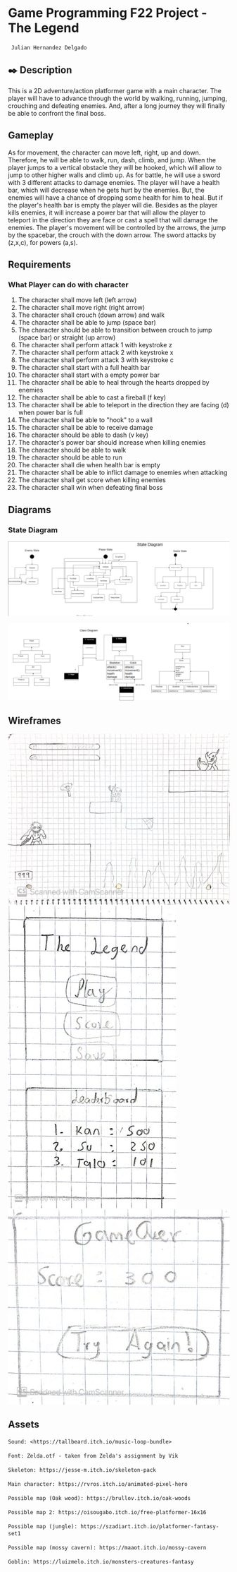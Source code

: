 # Game Programming F22 Project - The Legend

     Julian Hernandez Delgado

## ✒️ Description

This is a 2D adventure/action platformer game with a main character. The player will have to advance through the world by walking, running, jumping, crouching and defeating enemies. And, after a long journey they will finally be able to confront the final boss.

## Gameplay

As for movement, the character can move left, right, up and down. Therefore, he will be able to walk, run, dash, climb, and jump. When the player jumps to a vertical obstacle they will be hooked, which will allow to jump to other higher walls and climb up. As for battle, he will use a sword with 3 different attacks to damage enemies. The player will have a health bar, which will decrease when he gets hurt by the enemies. But, the enemies will have a chance of dropping some health for him to heal. But if the player's health bar is empty the player will die. Besides as the player kills enemies, it will increase a power bar that will allow the player to teleport in the direction they are face or cast a spell that will damage the enemies. The player's movement will be controlled by the arrows, the jump by the spacebar, the crouch with the down arrow. The sword attacks by (z,x,c), for powers (a,s).

## Requirements

### What Player can do with character

1. The character shall move left (left arrow)
2. The character shall move right (right arrow)
3. The character shall crouch (down arrow) and walk
4. The character shall be able to jump (space bar)
5. The character should be able to transition between crouch to jump (space bar) or straight (up arrow)
6. The character shall perform attack 1 with keystroke z
7. The character shall perform attack 2 with keystroke x
8. The character shall perform attack 3 with keystroke c
9. The character shall start with a full health bar
10. The character shall start with a empty power bar
11. The character shall be able to heal through the hearts dropped by enemies
12. The character shall be able to cast a fireball (f key)
13. The character shall be able to teleport in the direction they are facing (d) when power bar is full
14. The character shall be able to "hook" to a wall
15. The character shall be able to receive damage
16. The character should be able to dash (v key)
17. The character's power bar should increase when killing enemies
18. The character should be able to walk
19. The character should be able to run
20. The character shall die when health bar is empty
21. The character shall be able to inflict damage to enemies when attacking
22. The character shall get score when killing enemies
23. The character shall win when defeating final boss

## Diagrams

### State Diagram

![states](./Diagrams/state_diagram.png)

![class](./Diagrams/class_diagram.png)

## Wireframes

![Play](./Wireframes/play_small.jpg)
![titleScreen](./Wireframes/titleScreen_small.jpg)
![gameover](./Wireframes/gameover.jpg)

## Assets

    Sound: <https://tallbeard.itch.io/music-loop-bundle>

    Font: Zelda.otf - taken from Zelda's assignment by Vik

    Skeleton: https://jesse-m.itch.io/skeleton-pack

    Main character: https://rvros.itch.io/animated-pixel-hero

    Possible map (Oak wood): https://brullov.itch.io/oak-woods

    Possible map 2: https://oisougabo.itch.io/free-platformer-16x16

    Possible map (jungle): https://szadiart.itch.io/platformer-fantasy-set1

    Possible map (mossy cavern): https://maaot.itch.io/mossy-cavern

    Goblin: https://luizmelo.itch.io/monsters-creatures-fantasy
